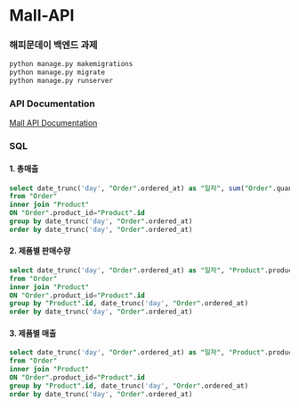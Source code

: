 # Mall-API

### 해피문데이 백엔드 과제

```bash
python manage.py makemigrations
python manage.py migrate
python manage.py runserver
```

### API Documentation

[Mall API Documentation](https://documenter.getpostman.com/view/19591285/2s8YKFGiCy)

### SQL

#### 1. 총매출

```sql
select date_trunc('day', "Order".ordered_at) as "일자", sum("Order".quantity*"Product".price) as "총 매출"
from "Order"
inner join "Product"
ON "Order".product_id="Product".id
group by date_trunc('day', "Order".ordered_at)
order by date_trunc('day', "Order".ordered_at)
```

#### 2. 제품별 판매수량

```sql
select date_trunc('day', "Order".ordered_at) as "일자", "Product".product_name as "제품 이름" , sum("Order".quantity) as "판매 수량"
from "Order"
inner join "Product"
ON "Order".product_id="Product".id
group by "Product".id, date_trunc('day', "Order".ordered_at)
order by date_trunc('day', "Order".ordered_at)

```

#### 3. 제품별 매출

```sql
select date_trunc('day', "Order".ordered_at) as "일자", "Product".product_name as "제품 이름", sum("Order".quantity*"Product".price) as "매출"
from "Order"
inner join "Product"
ON "Order".product_id="Product".id
group by "Product".id, date_trunc('day', "Order".ordered_at)
order by date_trunc('day', "Order".ordered_at)
```
